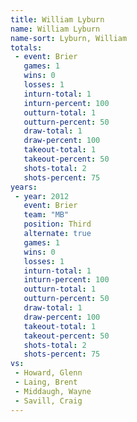 ```yaml
---
title: William Lyburn
name: William Lyburn
name-sort: Lyburn, William
totals:
 - event: Brier
   games: 1
   wins: 0
   losses: 1
   inturn-total: 1
   inturn-percent: 100
   outturn-total: 1
   outturn-percent: 50
   draw-total: 1
   draw-percent: 100
   takeout-total: 1
   takeout-percent: 50
   shots-total: 2
   shots-percent: 75
years:
 - year: 2012
   event: Brier
   team: "MB"
   position: Third
   alternate: true
   games: 1
   wins: 0
   losses: 1
   inturn-total: 1
   inturn-percent: 100
   outturn-total: 1
   outturn-percent: 50
   draw-total: 1
   draw-percent: 100
   takeout-total: 1
   takeout-percent: 50
   shots-total: 2
   shots-percent: 75
vs:
 - Howard, Glenn
 - Laing, Brent
 - Middaugh, Wayne
 - Savill, Craig
---
```

